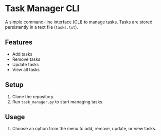 # Task Manager CLI

A simple command-line interface (CLI) to manage tasks. Tasks are stored persistently in a text file (`tasks.txt`).

## Features
- Add tasks
- Remove tasks
- Update tasks
- View all tasks

## Setup
1. Clone the repository.
2. Run `task_manager.py` to start managing tasks.

## Usage
1. Choose an option from the menu to add, remove, update, or view tasks.
